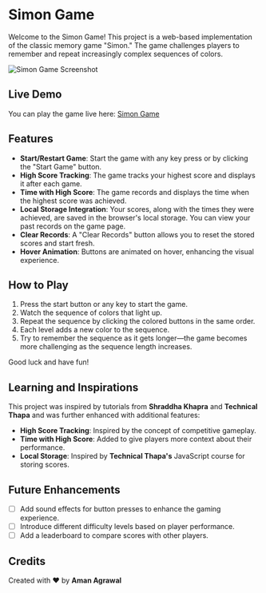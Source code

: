 
# Simon Game

Welcome to the Simon Game! This project is a web-based implementation of the classic memory game "Simon." The game challenges players to remember and repeat increasingly complex sequences of colors.

![Simon Game Screenshot](./image.png)

## Live Demo

You can play the game live here: [Simon Game](https://agrawalaman02.github.io/Simon-Game/)

## Features

- **Start/Restart Game**: Start the game with any key press or by clicking the "Start Game" button.
- **High Score Tracking**: The game tracks your highest score and displays it after each game.
- **Time with High Score**: The game records and displays the time when the highest score was achieved.
- **Local Storage Integration**: Your scores, along with the times they were achieved, are saved in the browser's local storage. You can view your past records on the game page.
- **Clear Records**: A "Clear Records" button allows you to reset the stored scores and start fresh.
- **Hover Animation**: Buttons are animated on hover, enhancing the visual experience.

## How to Play

1. Press the start button or any key to start the game.
2. Watch the sequence of colors that light up.
3. Repeat the sequence by clicking the colored buttons in the same order.
4. Each level adds a new color to the sequence.
5. Try to remember the sequence as it gets longer—the game becomes more challenging as the sequence length increases.

Good luck and have fun!

## Learning and Inspirations

This project was inspired by tutorials from **Shraddha Khapra** and **Technical Thapa** and was further enhanced with additional features:

- **High Score Tracking**: Inspired by the concept of competitive gameplay.
- **Time with High Score**: Added to give players more context about their performance.
- **Local Storage**: Inspired by **Technical Thapa's** JavaScript course for storing scores.

## Future Enhancements

- [ ] Add sound effects for button presses to enhance the gaming experience.
- [ ] Introduce different difficulty levels based on player performance.
- [ ] Add a leaderboard to compare scores with other players.

## Credits

Created with ❤️ by **Aman Agrawal**
